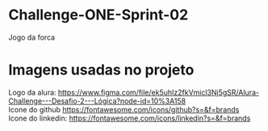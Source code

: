 # Challenge-ONE-Sprint-02
Jogo da forca

# Imagens usadas no projeto

Logo da alura: https://www.figma.com/file/ek5uhIz2fkVmicl3Nj5gSR/Alura-Challenge---Desafio-2---Lógica?node-id=10%3A158 <br>
Icone do github https://fontawesome.com/icons/github?s=&f=brands <br>
Icone do linkedin: https://fontawesome.com/icons/linkedin?s=&f=brands <br>
